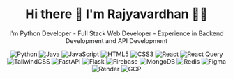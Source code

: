 
<h1 align='center'>
  Hi there 👋 I'm Rajyavardhan 👨‍💻
</h1>


<!--
**rajyavardhanbithale/rajyavardhanbithale** is a ✨ _special_ ✨ repository because its `README.md` (this file) appears on your GitHub profile.

Here are some ideas to get you started:

- 🔭 I’m currently working on ...
- 🌱 I’m currently learning ...
- 👯 I’m looking to collaborate on ...
- 🤔 I’m looking for help with ...
- 💬 Ask me about ...
- 📫 How to reach me: ...
- 😄 Pronouns: ...
- ⚡ Fun fact: ...
-->

<p align='center'>
 <!-- <a href="#"><img src="https://github-readme-stats.vercel.app/api?username=rajyavardhanbithale&show_icons=true&count_private=true" width="350"></a> -->
</p>
<p align='center'>
  I'm Python Developer - Full Stack Web Developer - Experience in Backend Development and API Development
</p>
<div align ='center'>

<img src="https://img.shields.io/badge/python-3670A0?style=for-the-badge&logo=python&logoColor=ffdd54" alt="Python">

<img src="https://img.shields.io/badge/java-%23ED8B00.svg?style=for-the-badge&logo=openjdk&logoColor=white" alt="Java">

<img src="https://img.shields.io/badge/javascript-%23323330.svg?style=for-the-badge&logo=javascript&logoColor=%23F7DF1E" alt="JavaScript">

<img src="https://img.shields.io/badge/html5-%23E34F26.svg?style=for-the-badge&logo=html5&logoColor=white" alt="HTML5">

<img src="https://img.shields.io/badge/css3-%231572B6.svg?style=for-the-badge&logo=css3&logoColor=white" alt="CSS3">

<img src="https://img.shields.io/badge/react-%2320232a.svg?style=for-the-badge&logo=react&logoColor=%2361DAFB" alt="React">

<img src="https://img.shields.io/badge/-React%20Query-FF4154?style=for-the-badge&logo=react%20query&logoColor=white" alt="React Query">

<img src="https://img.shields.io/badge/tailwindcss-%2338B2AC.svg?style=for-the-badge&logo=tailwind-css&logoColor=white" alt="TailwindCSS">

<img src="https://img.shields.io/badge/FastAPI-005571?style=for-the-badge&logo=fastapi" alt="FastAPI">

<img src="https://img.shields.io/badge/flask-%23000.svg?style=for-the-badge&logo=flask&logoColor=white" alt="Flask">

<img src="https://img.shields.io/badge/Firebase-039BE5?style=for-the-badge&logo=Firebase&logoColor=white" alt="Firebase">

<img src="https://img.shields.io/badge/MongoDB-%234ea94b.svg?style=for-the-badge&logo=mongodb&logoColor=white" alt="MongoDB">

<img src="https://img.shields.io/badge/redis-%23DD0031.svg?style=for-the-badge&logo=redis&logoColor=white" alt="Redis">

<img src="https://img.shields.io/badge/figma-%23F24E1E.svg?style=for-the-badge&logo=figma&logoColor=white" alt="Figma">

<img src="https://img.shields.io/badge/Render-%46E3B7.svg?style=for-the-badge&logo=render&logoColor=white" alt="Render">

<img src="https://img.shields.io/badge/GoogleCloud-%234285F4.svg?style=for-the-badge&logo=google-cloud&logoColor=white" alt="GCP">
</div>

